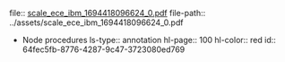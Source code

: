 file:: [scale_ece_ibm_1694418096624_0.pdf](../assets/scale_ece_ibm_1694418096624_0.pdf)
file-path:: ../assets/scale_ece_ibm_1694418096624_0.pdf

- Node procedures
  ls-type:: annotation
  hl-page:: 100
  hl-color:: red
  id:: 64fec5fb-8776-4287-9c47-3723080ed769